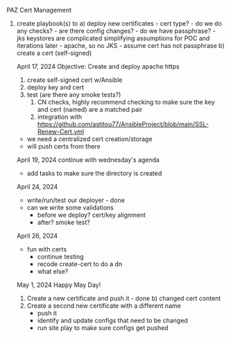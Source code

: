 PAZ Cert Management
1. create playbook(s) to
    a) deploy new certificates
        - cert type?
        - do we do any checks?
        - are there config changes?
        - do we have passphrase?
        - jks keystores are complicated
        simplifying assumptions for POC and iterations later
        - apache, so no JKS
        - assume cert has not passphrase
    b) create a cert (self-signed)

    April 17, 2024
    Objective: Create and deploy apache https
    1) create self-signed cert w/Ansible 
    2) deploy key and cert 
    3) test (are there any smoke tests?)
        1) CN checks, highly recommend checking to make sure the key and cert (named) are a matched pair
        2) integration with https://github.com/astitou77/AnsibleProject/blob/main/SSL-Renew-Cert.yml 

    - we need a centralized cert creation/storage
    - will push certs from there

    April 19, 2024
     continue with wednesday's agenda
     - add tasks to make sure the directory is created
  

    April 24, 2024
    - write/run/test our deployer - done
    - can we write some validations
        - before we deploy?
            cert/key alignment
        - after?
            smoke test?
    
    April 26, 2024
    - fun with certs
        - continue testing
        - recode create-cert to do a dn
        - what else?

    May 1, 2024 Happy May Day!
    
    1) Create a new certificate and push it - done
        b) changed cert content
    2) Create a second new certificate with a different name
        - push it
        - identify and update configs that need to be changed
        - run site play to make sure configs get pushed 
